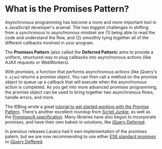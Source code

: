 # What is the Promises Pattern?
Asynchronous programming has become a more and more important tool in a JavaScript developer's arsenal. The two biggest challenges in shifting from a synchronous to asynchronous mindset are (1) being able to read the code and understand the flow, and (2) smoothly tying together all of the different callbacks involved in your program.

The **Promises Pattern** (also called the **Deferred Pattern**) aims to provide a uniform, structured way to plug callbacks into asynchronous actions (like AJAX requests or WebWorkers).

With promises, a function that performs asynchronous actions (like jQuery's `$.ajax`) returns a promise object. You can then call a method on the promise object to queue up a callback that will execute when the asynchronous action is completed. As you get into more advanced promises programming, the promise object can be used to bring together two asynchronous flows, handle errors, and more.

The IEBlog wrote a great [tutorial to get started working with the Promise Pattern](http://blogs.msdn.com/b/ie/archive/2011/09/11/asynchronous-programming-in-javascript-with-promises.aspx). There's another excellent roundup from [Script Junkie](http://msdn.microsoft.com/en-us/magazine//gg723713.aspx), as well as the [Promises/A specification](http://wiki.commonjs.org/wiki/Promises/A). Many libraries have also begun to incorporate promises, and have their own baked-in solutions, like [jQuery Deferred](http://api.jquery.com/category/deferred-object/).

In previous releases Lavaca had it own implementation of the promises patern, but we are now recommending to use either [ES6 standard promises](https://developer.mozilla.org/en-US/docs/Web/JavaScript/Reference/Global_Objects/Promise) or [jQuery Deffered](https://api.jquery.com/jquery.deferred/).

